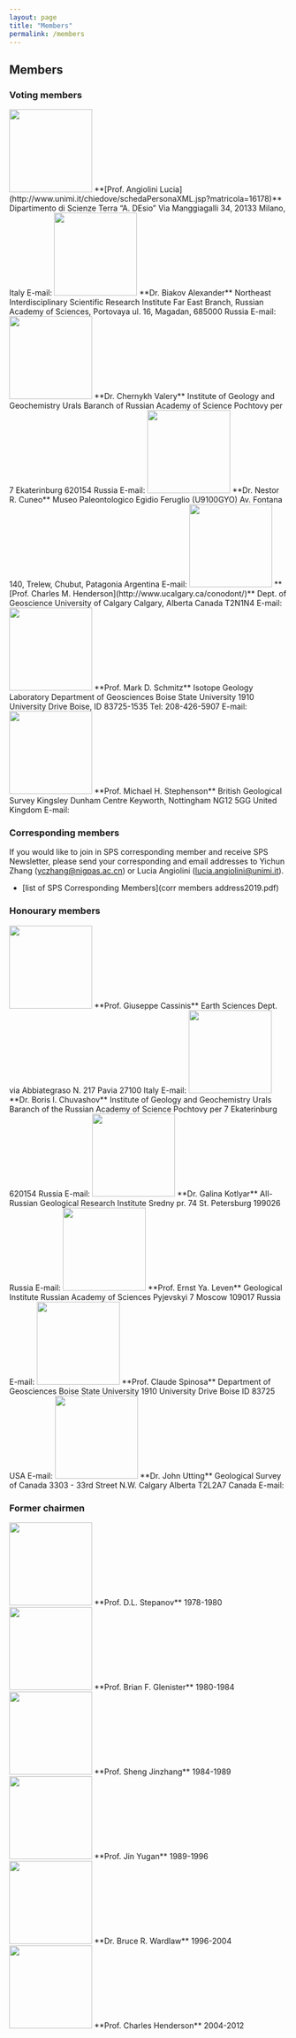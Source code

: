```yaml
---
layout: page
title: "Members"
permalink: /members
---
```

## Members

### Voting members

<img src="https://stratigraphy.org/subcommission-permian/images/20120927145110835.jpg" alt="" style="width:150px" />  
**[Prof. Angiolini Lucia](http://www.unimi.it/chiedove/schedaPersonaXML.jsp?matricola=16178)**  
Dipartimento di Scienze Terra “A. DEsio”  
Via Manggiagalli 34, 20133  
Milano, Italy  
E-mail: <lucia.angiolini@unimi.it>  

<img src="https://stratigraphy.org/subcommission-permian/images/20121027115140687.jpg" alt="" style="width:150px" />  
**Dr. Biakov Alexander**  
Northeast Interdisciplinary Scientific Research Institute  
Far East Branch, Russian Academy of Sciences,  
Portovaya ul. 16, Magadan, 685000 Russia  
E-mail: <abiakov@mail.ru>  

<img src="https://stratigraphy.org/subcommission-permian/images/20121027112906496.jpg" alt="" style="width:150px" />  
**Dr. Chernykh Valery**  
Institute of Geology and Geochemistry  
Urals Baranch of  
Russian Academy of Science  
Pochtovy per 7  
Ekaterinburg 620154 Russia  
E-mail: <vtschernich@mail.ru>  

<img src="https://stratigraphy.org/subcommission-permian/images/20121027220954933.jpg" alt="" style="width:150px" />  
**Dr. Nestor R. Cuneo**  
Museo Paleontologico Egidio Feruglio  
(U9100GYO) Av. Fontana 140,  
Trelew, Chubut, Patagonia Argentina  
E-mail: <rcuneo@mef.org.ar>  

<img src="https://stratigraphy.org/subcommission-permian/images/20121027115452452.jpg" alt="" style="width:150px" />  
**[Prof. Charles M. Henderson](http://www.ucalgary.ca/conodont/)**  
Dept. of Geoscience  
University of Calgary  
Calgary, Alberta  
Canada T2N1N4  
E-mail: <cmhender@ucalgary.ca>  

<img src="https://stratigraphy.org/subcommission-permian/images/20160211091423551.jpg" alt="" style="width:150px" />  
**Prof. Mark D. Schmitz**  
Isotope Geology Laboratory  
Department of Geosciences  
Boise State University  
1910 University Drive  
Boise, ID 83725-1535  
Tel: 208-426-5907  
E-mail: <markschmitz@boisestate.edu>  
<http://earth.boisestate.edu/isotope>  

<img src="https://stratigraphy.org/subcommission-permian/images/20160211142211787.jpg" alt="" style="width:150px" />  
**Prof. Michael H. Stephenson**  
British Geological Survey  
Kingsley Dunham Centre  
Keyworth, Nottingham NG12 5GG  
United Kingdom  
E-mail: <mhste@bgs.ac.uk>  

### Corresponding members
If you would like to join in SPS corresponding member and receive SPS Newsletter, please send your corresponding and email addresses to Yichun Zhang (<yczhang@nigpas.ac.cn>) or Lucia Angiolini (<lucia.angiolini@unimi.it>).

* [list of SPS Corresponding Members](corr members address2019.pdf)

### Honourary members

<img src="https://stratigraphy.org/subcommission-permian/images/20121031221431824.jpg" alt="" style="width:150px" />  
**Prof. Giuseppe Cassinis**  
Earth Sciences Dept.  
via Abbiategraso N. 217  
Pavia 27100 Italy  
E-mail: <cassinis@unipv.it>  

<img src="https://stratigraphy.org/subcommission-permian/images/20121027202855512.jpg" alt="" style="width:150px" />  
**Dr. Boris I. Chuvashov**  
Institute of Geology and Geochemistry  
Urals Baranch of the Russian Academy of Science  
Pochtovy per 7  
Ekaterinburg 620154 Russia  
E-mail: <chuvashov@igg.uran.ru>  

<img src="https://stratigraphy.org/subcommission-permian/images/20121027125242783.jpg" alt="" style="width:150px" />  
**Dr. Galina Kotlyar**  
All-Russian Geological Research Institute  
Sredny pr. 74  
St. Petersburg 199026 Russia  
E-mail: <Galina_Kotlyar@vsegei.ru>  

<img src="https://stratigraphy.org/subcommission-permian/images/20121027204210779.jpg" alt="" style="width:150px" />  
**Prof. Ernst Ya. Leven**  
Geological Institute  
Russian Academy of Sciences  
Pyjevskyi 7  
Moscow 109017 Russia  
E-mail: <erleven@yandex.ru>  

<img src="https://stratigraphy.org/subcommission-permian/images/20121031221934628.jpg" alt="" style="width:150px" />  
**Prof. Claude Spinosa**  
Department of Geosciences  
Boise State University  
1910 University Drive  
Boise ID 83725 USA  
E-mail: <cspinosa@boisestate.edu>  

<img src="https://stratigraphy.org/subcommission-permian/images/20121027204618183.jpg" alt="" style="width:150px" />  
**Dr. John Utting**  
Geological Survey of Canada  
3303 - 33rd Street N.W.  
Calgary Alberta T2L2A7 Canada  
E-mail: <jutting@nrcan.gc.ca>  

### Former chairmen

<img src="https://stratigraphy.org/subcommission-permian/images/20121107141001354.jpg" alt="" style="width:150px" />  
**Prof. D.L. Stepanov**  
1978-1980  

<img src="https://stratigraphy.org/subcommission-permian/images/20121031222607573.jpg" alt="" style="width:150px" />  
**Prof. Brian F. Glenister**  
1980-1984  

<img src="https://stratigraphy.org/subcommission-permian/images/20121027203539318.jpg" alt="" style="width:150px" />  
**Prof. Sheng Jinzhang**  
1984-1989  

<img src="https://stratigraphy.org/subcommission-permian/images/20121027111701455.jpg" alt="" style="width:150px" />  
**Prof. Jin Yugan**  
1989-1996  

<img src="https://stratigraphy.org/subcommission-permian/images/20121027112320244.jpg" alt="" style="width:150px" />  
**Dr. Bruce R. Wardlaw**  
1996-2004  

<img src="https://stratigraphy.org/subcommission-permian/images/20121027132406387.jpg" alt="" style="width:150px" />  
**Prof. Charles Henderson**  
2004-2012  
